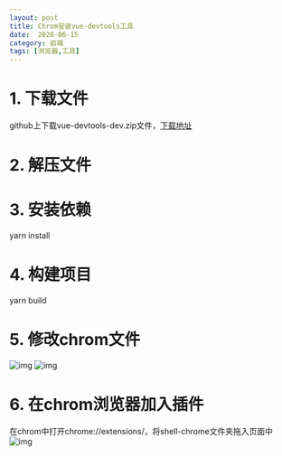 ```yaml
---
layout: post
title: Chrom安装vue-devtools工具
date:  2020-06-15
category: 前端
tags: [浏览器,工具]
---
```

# 1. 下载文件 
github上下载vue-devtools-dev.zip文件，[下载地址](../source/vue-devtools-dev.zip)

# 2. 解压文件

# 3. 安装依赖
yarn install

# 4. 构建项目
yarn build

# 5. 修改chrom文件
![img](../images/vue-devtools2.jpg) 
![img](../images/vue-devtools3.png) 

# 6. 在chrom浏览器加入插件
在chrom中打开chrome://extensions/，将shell-chrome文件夹拖入页面中
![img](../images/vue-devtools4.png)  
